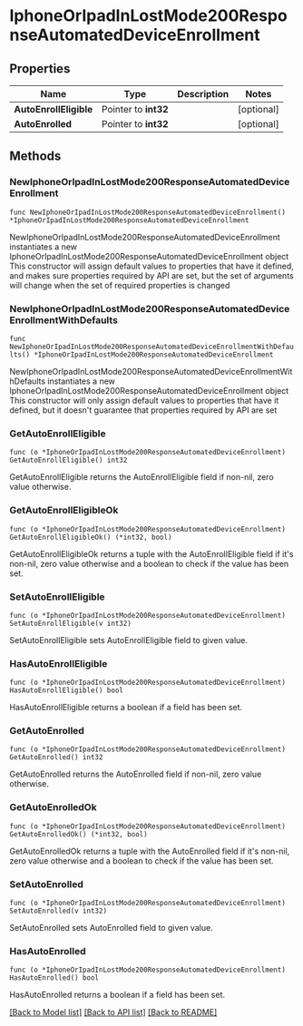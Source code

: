 # IphoneOrIpadInLostMode200ResponseAutomatedDeviceEnrollment

## Properties

Name | Type | Description | Notes
------------ | ------------- | ------------- | -------------
**AutoEnrollEligible** | Pointer to **int32** |  | [optional] 
**AutoEnrolled** | Pointer to **int32** |  | [optional] 

## Methods

### NewIphoneOrIpadInLostMode200ResponseAutomatedDeviceEnrollment

`func NewIphoneOrIpadInLostMode200ResponseAutomatedDeviceEnrollment() *IphoneOrIpadInLostMode200ResponseAutomatedDeviceEnrollment`

NewIphoneOrIpadInLostMode200ResponseAutomatedDeviceEnrollment instantiates a new IphoneOrIpadInLostMode200ResponseAutomatedDeviceEnrollment object
This constructor will assign default values to properties that have it defined,
and makes sure properties required by API are set, but the set of arguments
will change when the set of required properties is changed

### NewIphoneOrIpadInLostMode200ResponseAutomatedDeviceEnrollmentWithDefaults

`func NewIphoneOrIpadInLostMode200ResponseAutomatedDeviceEnrollmentWithDefaults() *IphoneOrIpadInLostMode200ResponseAutomatedDeviceEnrollment`

NewIphoneOrIpadInLostMode200ResponseAutomatedDeviceEnrollmentWithDefaults instantiates a new IphoneOrIpadInLostMode200ResponseAutomatedDeviceEnrollment object
This constructor will only assign default values to properties that have it defined,
but it doesn't guarantee that properties required by API are set

### GetAutoEnrollEligible

`func (o *IphoneOrIpadInLostMode200ResponseAutomatedDeviceEnrollment) GetAutoEnrollEligible() int32`

GetAutoEnrollEligible returns the AutoEnrollEligible field if non-nil, zero value otherwise.

### GetAutoEnrollEligibleOk

`func (o *IphoneOrIpadInLostMode200ResponseAutomatedDeviceEnrollment) GetAutoEnrollEligibleOk() (*int32, bool)`

GetAutoEnrollEligibleOk returns a tuple with the AutoEnrollEligible field if it's non-nil, zero value otherwise
and a boolean to check if the value has been set.

### SetAutoEnrollEligible

`func (o *IphoneOrIpadInLostMode200ResponseAutomatedDeviceEnrollment) SetAutoEnrollEligible(v int32)`

SetAutoEnrollEligible sets AutoEnrollEligible field to given value.

### HasAutoEnrollEligible

`func (o *IphoneOrIpadInLostMode200ResponseAutomatedDeviceEnrollment) HasAutoEnrollEligible() bool`

HasAutoEnrollEligible returns a boolean if a field has been set.

### GetAutoEnrolled

`func (o *IphoneOrIpadInLostMode200ResponseAutomatedDeviceEnrollment) GetAutoEnrolled() int32`

GetAutoEnrolled returns the AutoEnrolled field if non-nil, zero value otherwise.

### GetAutoEnrolledOk

`func (o *IphoneOrIpadInLostMode200ResponseAutomatedDeviceEnrollment) GetAutoEnrolledOk() (*int32, bool)`

GetAutoEnrolledOk returns a tuple with the AutoEnrolled field if it's non-nil, zero value otherwise
and a boolean to check if the value has been set.

### SetAutoEnrolled

`func (o *IphoneOrIpadInLostMode200ResponseAutomatedDeviceEnrollment) SetAutoEnrolled(v int32)`

SetAutoEnrolled sets AutoEnrolled field to given value.

### HasAutoEnrolled

`func (o *IphoneOrIpadInLostMode200ResponseAutomatedDeviceEnrollment) HasAutoEnrolled() bool`

HasAutoEnrolled returns a boolean if a field has been set.


[[Back to Model list]](../README.md#documentation-for-models) [[Back to API list]](../README.md#documentation-for-api-endpoints) [[Back to README]](../README.md)


